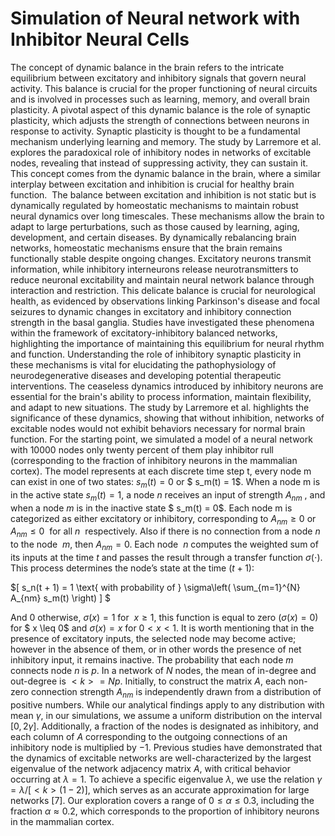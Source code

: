 # Simulation of Neural network with Inhibitor Neural Cells
The concept of dynamic balance in the brain refers to the intricate equilibrium between excitatory and inhibitory signals that govern neural activity. This balance is crucial for the proper functioning of neural circuits and is involved in processes such as learning, memory, and overall brain plasticity. A pivotal aspect of this dynamic balance is the role of synaptic plasticity, which adjusts the strength of connections between neurons in response to activity. Synaptic plasticity is thought to be a fundamental mechanism underlying learning and memory. The study by Larremore et al. explores the paradoxical role of inhibitory nodes in networks of excitable nodes, revealing that instead of suppressing activity, they can sustain it. This concept comes from the dynamic balance in the brain, where a similar interplay between excitation and inhibition is crucial for healthy brain function.  The balance between excitation and inhibition is not static but is dynamically regulated by homeostatic mechanisms to maintain robust neural dynamics over long timescales. These mechanisms allow the brain to adapt to large perturbations, such as those caused by learning, aging, development, and certain diseases. By dynamically rebalancing brain networks, homeostatic mechanisms ensure that the brain remains functionally stable despite ongoing changes. Excitatory neurons transmit information, while inhibitory interneurons release neurotransmitters to reduce neuronal excitability and maintain neural network balance through interaction and restriction. This delicate balance is crucial for neurological health, as evidenced by observations linking Parkinson's disease and focal seizures to dynamic changes in excitatory and inhibitory connection strength in the basal ganglia. Studies have investigated these phenomena within the framework of excitatory-inhibitory balanced networks, highlighting the importance of maintaining this equilibrium for neural rhythm and function. Understanding the role of inhibitory synaptic plasticity in these mechanisms is vital for elucidating the pathophysiology of neurodegenerative diseases and developing potential therapeutic interventions. The ceaseless dynamics introduced by inhibitory neurons are essential for the brain's ability to process information, maintain flexibility, and adapt to new situations. The study by Larremore et al. highlights the significance of these dynamics, showing that without inhibition, networks of excitable nodes would not exhibit behaviors necessary for normal brain function. For the starting point, we simulated a model of a neural network with $10000$ nodes only twenty percent of them play inhibitor rull (corresponding to the fraction of inhibitory neurons in the mammalian cortex). The model represents at each discrete time step t, every node m can exist in one of two states: $s_m(t) = 0$ or $ s_m(t) = 1$. When a node m is in the active state $s_m(t) = 1$, a node $n$ receives an input of strength $A_{nm}$ , and when a node $m$ is in the inactive state $ s_m(t) = 0$. Each node m is categorized as either excitatory or inhibitory, corresponding to $A_{nm} \ge 0$ or  $A_{nm} \leq 0$  for all $n$  respectively. Also if there is no connection from a node $n$ to the node  $m$, then $A_{nm} = 0$. Each node  $n$ computes the weighted sum of its inputs at the time $t$ and passes the result through a transfer function $\sigma(\cdot)$. This process determines the node’s state at the time $(t+1)$: 

 $\[ s_n(t + 1) = 1  \text{ with probability of }  \sigma\left( \sum_{m=1}^{N} A_{nm} s_m(t) \right) \]   $
 
And 0 otherwise, $\sigma(x)=1$ for  $x \geq 1$, this function is equal to zero $( \sigma(x)=0 )$ for $ x \leq 0$ and $\sigma(x)=x$ for $0 <x <1$. It is worth mentioning that in the presence of excitatory inputs, the selected node may become active; however in the absence of them, or in other words the presence of net inhibitory input, it remains inactive. The probability that each node $m$ connects node $n$ is $p$. In a network of $N$ nodes, the mean of in-degree and out-degree is $<k> =Np$. Initially, to construct the matrix $A$, each non-zero connection strength $A_{nm}$ is independently drawn from a distribution of positive numbers. While our analytical findings apply to any distribution with mean $\gamma$, in our simulations, we assume a uniform distribution on the interval $[0, 2\gamma]$. Additionally, a fraction of the nodes is designated as inhibitory, and each column of $A$ corresponding to the outgoing connections of an inhibitory node is multiplied by $-1$. Previous studies have demonstrated that the dynamics of excitable networks are well-characterized by the largest eigenvalue of the network adjacency matrix $A$, with critical behavior occurring at $\lambda=1$. To achieve a specific eigenvalue $\lambda$, we use the relation $\gamma=\lambda /[<k>(1-2)]$, which serves as an accurate approximation for large networks [7]. Our exploration covers a range of $0  \leq \alpha \leq 0.3$, including the fraction $\alpha \approx 0.2$, which corresponds to the proportion of inhibitory neurons in the mammalian cortex.
